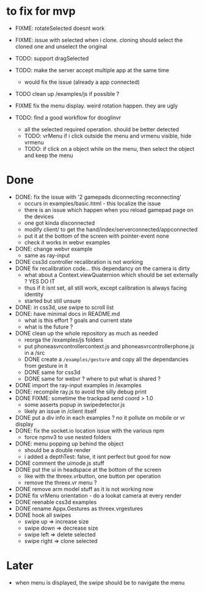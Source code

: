 # to fix for mvp
- FIXME: rotateSelected doesnt work
- FIXME: issue with selected when i clone. cloning should select the cloned one and unselect the original
- TODO: support dragSelected
- TODO: make the server accept multiple app at the same time
  - would fix the issue (already a app connected)


- TODO clean up /examples/js if possible ?
- FIXME fix the menu display. weird rotation happen. they are ugly
- TODO: find a good workflow for dooglinvr
  - all the selected required operation. should be better detected
  - TODO: vrMenu if i click outside the menu and vrmenu visible, hide vrmenu
  - TODO: if click on a object while on the menu, then select the object and keep the menu

# Done
- DONE: fix the issue with '2 gamepads diconnecting reconnecting'
  - occurs in examples/basic.html - this localize the issue
  - there is an issue which happen when you reload gamepad page on the devices
  - one got kinda disconnected
  - modify client/ to get the hand/index/serverconnected/appconnected
  - put it at the bottom of the screen with pointer-event none
  - check it works in webvr examples
- DONE: change webvr example
  - same as ray-input
- DONE css3d controller recalibration is not working
- DONE fix recalibration code... this dependancy on the camera is dirty
  - what about a Context.viewQuaternion which should be set externally ? YES DO IT
  - thus if it isnt set, all still work, except calibration is always facing identity
  - started but still unsure
- DONE: in css3d, use swipe to scroll list
- DONE: have minimal docs in README.md  
  - what is this effort ? goals and current state
  - what is the future ?
- DONE clean up the whole repository as much as needed
  - reorga the /examples/js folders
  - put phoneasvrcontrollercontext.js and phoneasvrcontrollerphone.js in a /src
  - DONE create a ```/examples/gesture``` and copy all the dependancies from gesture in it
  - DONE same for css3d
  - DONE same for webvr ? where to put what is shared ?
- DONE import the ray-input examples in /examples
- DONE: recompile ray.js to avoid the silly debug print
- DONE FIXME: sometime the trackpad send coord > 1.0 
  - some asserts popup in swipedetector.js
  - likely an issue in /client itself
- DONE put a div info in each examples ? no it pollute on mobile or vr display
- DONE: fix the socket.io location issue with the various npm
  - force npmv3 to use nested folders
- DONE: menu popping up behind the object
  - should be a double render
  - i added a depthTest: false, it isnt perfect but good for now
- DONE comment the uimode.js stuff
- DONE put the ui in headspace at the bottom of the screen
  - like with the threex.vrbutton, one button per operation
  - remove the threex.vr menu ?
- DONE remove arm model stuff as it is not working now
- DONE fix vrMenu orientation - do a lookat camera at every render
- DONE reenable css3d examples
- DONE rename Appx.Gestures as threex.vrgestures
- DONE hook all swipes
  - swipe up => increase size
  - swipe down => decrease size
  - swipe left => delete selected
  - swipe right => clone selected

# Later
- when menu is displayed, the swipe should be to navigate the menu
